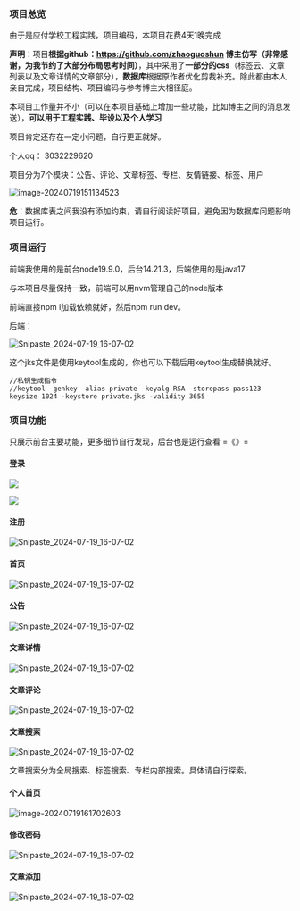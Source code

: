 ### 项目总览

由于是应付学校工程实践，项目编码，本项目花费4天1晚完成

**声明**：项目**根据github：https://github.com/zhaoguoshun  博主仿写（非常感谢，为我节约了大部分布局思考时间）**，其中采用了**一部分的css**（标签云、文章列表以及文章详情的文章部分），**数据库**根据原作者优化剪裁补充。除此都由本人亲自完成，项目结构、项目编码与参考博主大相径庭。



本项目工作量并不小（可以在本项目基础上增加一些功能，比如博主之间的消息发送），**可以用于工程实践、毕设以及个人学习**

项目肯定还存在一定小问题，自行更正就好。

个人qq： 3032229620



项目分为7个模块：公告、评论、文章标签、专栏、友情链接、标签、用户

![image-20240719151134523](.\images\image-20240719151134523.png)



**危**：数据库表之间我没有添加约束，请自行阅读好项目，避免因为数据库问题影响项目运行。

### 项目运行

前端我使用的是前台node19.9.0，后台14.21.3，后端使用的是java17

与本项目尽量保持一致，前端可以用nvm管理自己的node版本

前端直接npm i加载依赖就好，然后npm run dev。



后端：

![Snipaste_2024-07-19_16-07-02](.\images\Snipaste_2024-07-19_16-22-22.png)

这个jks文件是使用keytool生成的，你也可以下载后用keytool生成替换就好。

```
//私钥生成指令
//keytool -genkey -alias private -keyalg RSA -storepass pass123 -keysize 1024 -keystore private.jks -validity 3655
```



### **项目功能**

只展示前台主要功能，更多细节自行发现，后台也是运行查看	=《》=

#### **登录**

![](.\images\Snipaste_2024-07-19_16-05-25.png)





![](.\images\Snipaste_2024-07-19_16-05-11.png)





#### 注册

![Snipaste_2024-07-19_16-07-02](.\images\Snipaste_2024-07-19_16-07-02.png)



#### 首页

![Snipaste_2024-07-19_16-07-02](.\images\Snipaste_2024-07-19_16-08-18.png)



#### 公告

![Snipaste_2024-07-19_16-07-02](.\images\Snipaste_2024-07-19_16-09-08.png)

#### 文章详情

![Snipaste_2024-07-19_16-07-02](.\images\Snipaste_2024-07-19_16-09-54.png)

#### 文章评论

![Snipaste_2024-07-19_16-07-02](.\images\Snipaste_2024-07-19_16-11-15.png)

#### 文章搜索

![Snipaste_2024-07-19_16-07-02](.\images\Snipaste_2024-07-19_16-12-02.png)

文章搜索分为全局搜索、标签搜索、专栏内部搜索。具体请自行探索。



#### 个人首页

![image-20240719161702603](.\images\image-20240719161702603.png)

#### 修改密码

![Snipaste_2024-07-19_16-07-02](.\images\Snipaste_2024-07-19_16-17-52.png)

#### 文章添加

![Snipaste_2024-07-19_16-07-02](.\images\Snipaste_2024-07-19_16-18-37.png)